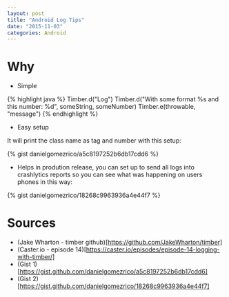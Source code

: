 ```yaml
---
layout: post
title: "Android Log Tips"
date: "2015-11-03"
categories: Android
---
```


# Why

- Simple

{% highlight java %}
Timber.d("Log")
Timber.d("With some format %s and this number: %d", someString, someNumber)
Timber.e(throwable, "message")
{% endhighlight %}

- Easy setup

It will print the class name as tag and number with this setup:

{% gist danielgomezrico/a5c8197252b6db17cdd6 %}

- Helps in prodution release, you can set up to send all logs into crashlytics reports so you can see what was happening on users phones in this way:

{% gist danielgomezrico/18268c9963936a4e44f7 %}

# Sources

- (Jake Wharton - timber github)[https://github.com/JakeWharton/timber]
- (Caster.io - episode 14)[https://caster.io/episodes/episode-14-logging-with-timber/]
- (Gist 1)[https://gist.github.com/danielgomezrico/a5c8197252b6db17cdd6]
- (Gist 2)[https://gist.github.com/danielgomezrico/18268c9963936a4e44f7]
